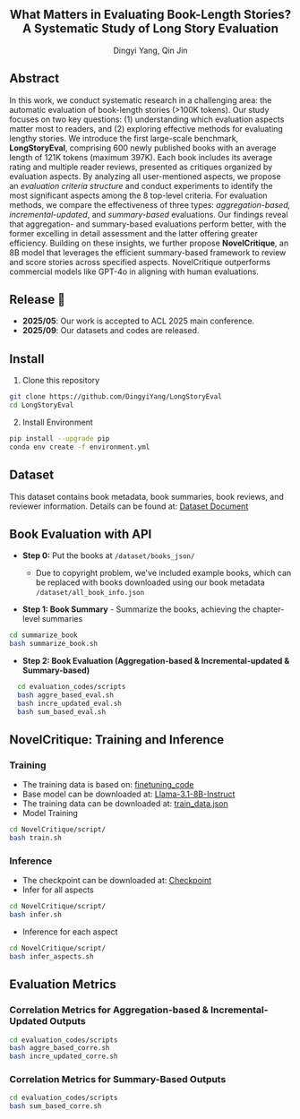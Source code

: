 <div align="center">

<h2>What Matters in Evaluating Book-Length Stories? <br> A Systematic Study of Long Story Evaluation</h2>

Dingyi Yang, Qin Jin 

</div>

## Abstract
In this work, we conduct systematic research in a challenging area: the automatic evaluation of book-length stories (>100K tokens). Our study focuses on two key questions: (1) understanding which evaluation aspects matter most to readers, and (2) exploring effective methods for evaluating lengthy stories. We introduce the first large-scale benchmark, **LongStoryEval**, comprising 600 newly published books with an average length of 121K tokens (maximum 397K). Each book includes its average rating and multiple reader reviews, presented as critiques organized by evaluation aspects. By analyzing all user-mentioned aspects, we propose an *evaluation criteria structure* and conduct experiments to identify the most significant aspects among the 8 top-level criteria. For evaluation methods, we compare the effectiveness of three types: *aggregation-based, incremental-updated*, and  *summary-based* evaluations. Our findings reveal that aggregation- and summary-based evaluations perform better, with the former excelling in detail assessment and the latter offering greater efficiency. Building on these insights, we further propose **NovelCritique**, an 8B model that leverages the efficient summary-based framework to review and score stories across specified aspects. NovelCritique outperforms commercial models like GPT-4o in aligning with human evaluations. 

## Release :loudspeaker:
- **2025/05**: Our work is accepted to ACL 2025 main conference. 
- **2025/09**: Our datasets and codes are released.

## Install
1. Clone this repository
```bash
git clone https://github.com/DingyiYang/LongStoryEval
cd LongStoryEval
```

2. Install Environment
```bash
pip install --upgrade pip
conda env create -f environment.yml
```

## Dataset
This dataset contains book metadata, book summaries, book reviews, and reviewer information. Details can be found at:  [Dataset Document](dataset/dataset.md)

## Book Evaluation with API
- **Step 0:** Put the books at ```/dataset/books_json/```
  - Due to copyright problem, we've included example books, which can be replaced with books downloaded using our book metadata `/dataset/all_book_info.json`

- **Step 1: Book Summary** - Summarize the books, achieving the chapter-level summaries
```bash
cd summarize_book
bash summarize_book.sh
```

- **Step 2: Book Evaluation (Aggregation-based & Incremental-updated & Summary-based)**
```bash
  cd evaluation_codes/scripts
  bash aggre_based_eval.sh
  bash incre_updated_eval.sh
  bash sum_based_eval.sh
```

## NovelCritique: Training and Inference 
### Training
- The training data is based on: [finetuning_code](https://github.com/taishan1994/Llama3.1-Finetuning)
- Base model can be downloaded at: [Llama-3.1-8B-Instruct](https://www.modelscope.cn/models/LLM-Research/Meta-Llama-3.1-8B-Instruct)
- The training data can be downloaded at: [train_data.json](https://entuedu-my.sharepoint.com/:u:/g/personal/dingyi_yang_staff_main_ntu_edu_sg/ETyahuNBGWxHksGY6eZU2UUB1M3_EAZfdczsTg3B5fjMnA?e=AxBTvN)
- Model Training
```bash
cd NovelCritique/script/
bash train.sh
```

### Inference
- The checkpoint can be downloaded at: [Checkpoint](https://entuedu-my.sharepoint.com/:u:/g/personal/dingyi_yang_staff_main_ntu_edu_sg/EXIuPLq9Yu9BsNvs_WttO0wBMB8XOX5lung_fJrXr07PAg?e=iQqquU)
- Infer for all aspects
```bash
cd NovelCritique/script/
bash infer.sh
```

- Inference for each aspect
```bash
cd NovelCritique/script/
bash infer_aspects.sh
```

## Evaluation Metrics
### Correlation Metrics for Aggregation-based & Incremental-Updated Outputs
```bash
cd evaluation_codes/scripts
bash aggre_based_corre.sh
bash incre_updated_corre.sh
```

### Correlation Metrics for Summary-Based Outputs
```bash
cd evaluation_codes/scripts
bash sum_based_corre.sh
```